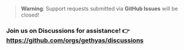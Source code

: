 > **Warning**: Support requests submitted via **GitHub Issues** will be closed!

### Join us on Discussions for assistance! 👉 https://github.com/orgs/gethyas/discussions
